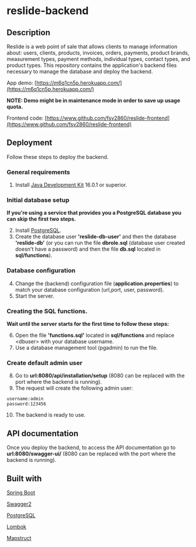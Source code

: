 # reslide-backend

## Description

Reslide is a web point of sale that allows clients to manage information about: users, clients, products, invoices, orders, payments, product brands, measurement types, payment methods, individual types, contact types, and product types.
This repository contains the application's backend files necessary to manage the database and deploy the backend.

App demo: [https://m6q1cn5p.herokuapp.com/](https://m6q1cn5p.herokuapp.com/)

**NOTE: Demo might be in maintenance mode in order to save up usage quota.**

Frontend code: [https://www.github.com/fsv2860/reslide-frontend](https://www.github.com/fsv2860/reslide-frontend)

## Deployment

Follow these steps to deploy the backend.

### General requirements

1. Install [Java Development Kit](https://www.oracle.com/java) 16.0.1 or superior.

### Initial database setup

**If you're using a service that provides you a PostgreSQL database you can skip the first two steps.**

2. Install [PostgreSQL](https://www.postgresql.org/).
3. Create the database user **'reslide-db-user'** and then the database **'reslide-db'**
   (or you can run the file **dbrole.sql** (database user created doesn't have a password) and then the file **db.sql** located in **sql/functions**).

### Database configuration

4. Change the (backend) configuration file (**application.properties**) to match your database configuration (url,port, user, password).
5. Start the server.

### Creating the SQL functions.

**Wait until the server starts for the first time to follow these steps:**

6. Open the file **'functions.sql'** located in **sql/functions** and replace \<dbuser\> with your database username.
7. Use a database management tool (pgadmin) to run the file.

### Create default admin user

8. Go to **url:8080/api/installation/setup** (8080 can be replaced with the port where the backend is running).
9. The request will create the following admin user:

```
username:admin
password:123456
```

10. The backend is ready to use.

## API documentation

Once you deploy the backend, to access the API documentation go to **url:8080/swagger-ui/** (8080 can be replaced with the port where the backend is running).

## Built with

[Spring Boot](https://spring.io/projects/spring-boot)

[Swagger2](https://swagger.io/)

[PostgreSQL](https://www.postgresql.org/)

[Lombok](https://projectlombok.org/)

[Mapstruct](https://mapstruct.org/)
